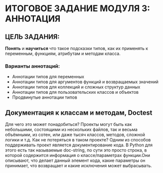 # ИТОГОВОЕ ЗАДАНИЕ МОДУЛЯ 3: АННОТАЦИЯ
## ЦЕЛЬ ЗАДАНИЯ:
**Понять** и **научиться** что такое подсказки типов, как их применять к переменным, 
функциям, атрибутам и методам класса.

### Варианты аннотаций:

- Аннотации типов для переменных
- Аннотации типов для аргументов функций и возвращаемых значений
- Аннотации типов для коллекций и сложных структур данных
- Аннотации типов для пользовательских классов и объектов
- Продвинутые аннотации типов

## Документация к классам и методам, Doctest

Для чего это может понадобиться? Проекты могут быть как небольшими, состоящими из нескольких файлов, так и весьма объёмными, из сотен, или даже тысяч классов, методов, сложной логики и т.д. Как не потеряться в таком проекте? Одним из способов поддерживать проект является документирование кода. В Python для этого есть так называемые doc-string, по сути это просто строка, в которой содержится информация о классе/параметрах функции.Они описывают, что делает данный элемент кода, какие параметры он принимает, что возвращает и какие исключения может выбрасывать.